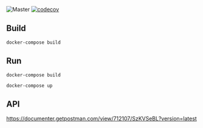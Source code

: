 ![Master](https://github.com/ivch/dynasty/workflows/Master/badge.svg?branch=master)
[![codecov](https://codecov.io/gh/ivch/dynasty/branch/master/graph/badge.svg)](https://codecov.io/gh/ivch/dynasty)

## Build
`docker-compose build`

## Run
`docker-compose build`

`docker-compose up`

## API 

https://documenter.getpostman.com/view/712107/SzKVSeBL?version=latest
